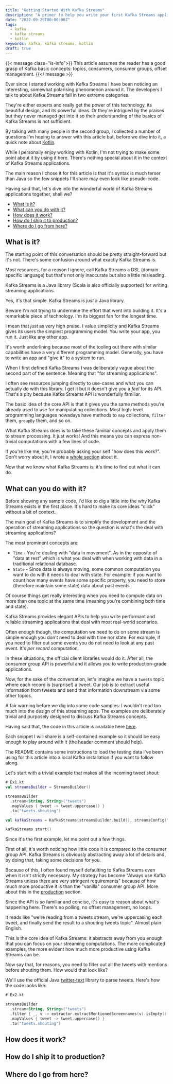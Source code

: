 ```yaml
---
title: "Getting Started With Kafka Streams"
description: "A primer to help you write your first Kafka Streams application"
date: "2022-09-29T00:00:00Z"
tags:
  - kafka
  - kafka streams
  - kotlin
keywords: kafka, kafka streams, kotlin
draft: true
---
```


{{< message class="is-info">}} This article assumes the reader has a good grasp
of Kafka basic concepts: topics, consumers, consumer groups, offset management.
{{</ message >}}

Ever since I started working with Kafka Streams I have been noticing an
interesting, somewhat polarising phenomenon around it. The developers I talk to
about Kafka Streams fall in two extreme categories.

They're either experts and really get the power of this technology, its
beautiful design, and its powerful ideas. Or they're intrigued by the praises
but they never managed get into it so their understanding of the basics of Kafka
Streams is not sufficient.

By talking with many people in the second group, I collected a number of
questions I'm hoping to answer with this article but, before we dive into it, a
quick note about [Kotlin](https://kotlinlang.org/).

While I personally enjoy working with Kotlin, I'm not trying to make some point
about it by using it here. There's nothing special about it in the context of
Kafka Streams applications.

The main reason I chose it for this article is that it's syntax is much terser
than Java so the few snippets I'll share may even look like pseudo-code.

Having said that, let's dive into the wonderful world of Kafka Streams
applications together, shall we?

- [What is it?](#what-is-it)
- [What can you do with it?](#what-can-you-do-with-it)
- [How does it work?](#how-does-it-work)
- [How do I ship it to production?](#how-do-i-ship-it-to-production)
- [Where do I go from here?](#where-do-i-go-from-here)

## What is it?

The starting point of this conversation should be pretty straight-forward but
it's not. There's some confusion around what exactly Kafka Streams is.

Most resources, for a reason I ignore, call Kafka Streams a DSL (domain specific
language) but that's not only inaccurate but also a little misleading.

Kafka Streams is a Java library (Scala is also officially supported) for writing
streaming applications.

Yes, it's that simple. Kafka Streams is _just_ a Java library.

Beware I'm not trying to undermine the effort that went into building it. It's a
remarkable piece of technology. I'm its biggest fan for the longest time.

I mean that _just_ as very high praise. I value simplicity and Kafka Streams
gives its users the simplest programming model. You write your app, you run it.
Just like any other app.

It's worth underlining because most of the tooling out there with similar
capabilities have a very different programming model. Generally, you have to
write an app and "give it" to a system to run.

When I first defined Kafka Streams I was deliberately vague about the second
part of the sentence. Meaning that "for streaming applications".

I often see resources jumping directly to use-cases and what you can actually do
with this library. I get it but it doesn't give you a _feel_ for its API. That's
a pity because Kafka Streams API is wonderfully familiar.

The basic idea of the core API is that it gives you the same methods you're
already used to use for manipulating collections. Most high-level programming
languages nowadays have methods to `map` collections, `filter` them, `groupBy`
them, and so on.

What Kafka Streams does is to take these familiar concepts and apply them to
stream processing. It just works! And this means you can express non-trivial
computations with a few lines of code.

If you're like me, you're probably asking your self "how does this work?". Don't
worry about it, I wrote a [whole section](#how-does-it-work) about it.

Now that we know what Kafka Streams is, it's time to find out what it can do.

## What can you do with it?

Before showing any sample code, I'd like to dig a little into the why Kafka
Streams exists in the first place. It's hard to make its core ideas "click"
without a bit of context.

The main goal of Kafka Streams is to simplify the development and the operation
of streaming applications so the question is what's the deal with streaming
applications?

The most prominent concepts are:

- `Time` - You're dealing with "data in movement". As in the opposite of "data
  at rest" which is what you deal with when working with data in a traditional
  relational database.
- `State` - Since data is always moving, some common computation you want to do
  with it needs to deal with state. For example: if you want to count how many
  events have some specific property, you need to store (therefore maintain some
  state) data about past events.

Of course things get really interesting when you need to compute data on more than one topic at the same time (meaning you're combining both time and state).

Kafka Streams provides elegant APIs to help you write performant and reliable
streaming applications that deal with most real-world scenarios.

Often enough though, the computation we need to do on some stream is simple
enough you don't need to deal with time nor state. For example, if you need to
filter out some events you do not need to look at any past event. It's _per
record_ computation.

In these situations, the official client libraries would do it. After all, the
consumer group API is powerful and it allows you to write production-grade
applications.

Now, for the sake of the conversation, let's imagine we have a `tweets` topic
where each record is (surprise!) a tweet. Our job is to extract useful
information from tweets and send that information downstream via some other
topics.

A fair warning before we dig into some code samples: I wouldn't read too much
into the design of this streaming apps. The examples are deliberately trivial
and purposely designed to discuss Kafka Streams concepts.

Having said that, the code in this article is available here
[here](https://github.com/lucapette/getting-started-with-kafka-streams/).

Each snippet I will share is a self-contained example so it should be easy
enough to play around with it (the header comment should help).

The README contains some instructions to load the testing data I've been using
for this article into a local Kafka installation if you want to follow along.

Let's start with a trivial example that makes all the incoming tweet shout:

```kotlin {linenos=table}
# Ex1.kt
val streamsBuilder = StreamsBuilder()

streamsBuilder
  .stream<String, String>("tweets")
  .mapValues { tweet -> tweet.uppercase() }
  .to("tweets.shouting")

val kafkaStreams = KafkaStreams(streamsBuilder.build(), streamsConfig("ex1"))

kafkaStreams.start()
```

Since it's the first example, let me point out a few things.

First of all, it's worth noticing how little code it is compared to the consumer
group API. Kafka Streams is obviously abstracting away a lot of details and, by
doing that, taking some decisions for you.

Because of this, I often found myself defaulting to Kafka Streams even when it
isn't strictly necessary. My strategy has become "Always use Kafka Streams
unless there are very stringent requirements" because of how much more
productive it is than the "vanilla" consumer group API. More about this in the
[production](#how-do-i-ship-it-to-production) section.

Since the API is so familiar and concise, it's easy to reason about what's
happening here. There's no polling, no offset management, no loops.

It reads like "we're reading from a tweets stream, we're uppercasing each tweet,
and finally send the result to a shouting tweets topic". Almost plain English.

This is the core idea of Kafka Streams: it abstracts away from you enough that
you can focus on your streaming computations. The more complicated examples, the
more evident how much more productive using Kafka Streams can be.

Now say that, for reasons, you need to filter out all the tweets with mentions
before shouting them. How would that look like?

We'll use the official Java
[twitter-text](https://github.com/twitter/twitter-text) library to parse tweets.
Here's how the code looks like:

```kotlin
# Ex2.kt

streamsBuilder
  .stream<String, String>("tweets")
  .filter { _, v -> extractor.extractMentionedScreennames(v).isEmpty() }
  .mapValues { tweet -> tweet.uppercase() }
  .to("tweets.shouting")
```

## How does it work?

## How do I ship it to production?

## Where do I go from here?

